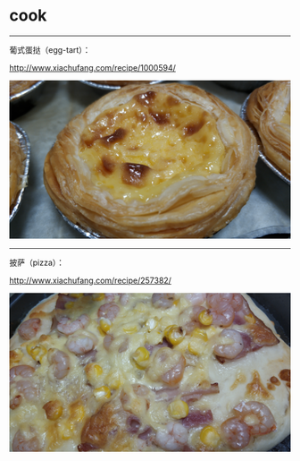 # cook

---

葡式蛋挞（egg-tart）：

<http://www.xiachufang.com/recipe/1000594/>

![](./pictures/egg-tart.jpg)

---

披萨（pizza）：

<http://www.xiachufang.com/recipe/257382/>

![](./pictures/pizza.jpg)

